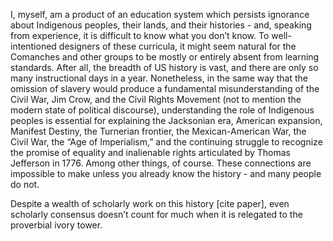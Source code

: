 I, myself, am a product of an education system which persists ignorance about Indigenous peoples, their lands, and their histories - and, speaking from experience, it is difficult to know what you don’t know. To well-intentioned designers of these curricula, it might seem natural for the Comanches and other groups to be mostly or entirely absent from learning standards. After all, the breadth of US history is vast, and there are only so many instructional days in a year. Nonetheless, in the same way that the omission of slavery would produce a fundamental misunderstanding of the Civil War, Jim Crow, and the Civil Rights Movement (not to mention the modern state of political discourse), understanding the role of Indigenous peoples is essential for explaining the Jacksonian era, American expansion, Manifest Destiny, the Turnerian frontier, the Mexican-American War, the Civil War, the “Age of Imperialism,” and the continuing struggle to recognize the promise of equality and inalienable rights articulated by Thomas Jefferson in 1776. Among other things, of course. These connections are impossible to make unless you already know the history - and many people do not.

Despite a wealth of scholarly work on this history [cite paper], even scholarly consensus doesn’t count for much when it is relegated to the proverbial ivory tower.
